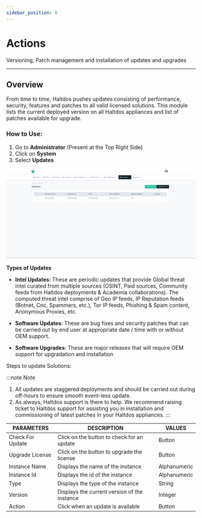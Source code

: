 ```yaml
---
sidebar_position: 6
---
```


# Actions

Versioning, Patch management and installation of updates and upgrades

---

## Overview

From time to time, Haltdos pushes updates consisting of performance, security, features and patches to all valid licensed solutions. This module lists the current deployed version on all Haltdos appliances and list of patches available for upgrade.

### How to Use:
1. Go to  **Administrator** (Present at the Top Right Side) 
2. Click on **System** 
3. Select  **Updates** 


![Updates](/img/platform/v8/docs/updates.png)



**Types of Updates**

- **Intel Updates**: These are periodic updates that provide Global threat intel curated from multiple sources (OSINT, Paid sources, Community feeds from Haltdos deployments & Academia collaborations). The computed threat intel comprise of Geo IP feeds, IP Reputation feeds (Botnet, Cnc, Spammers, etc.), Tor IP feeds, Phishing & Spam content, Anonymous Proxies, etc. 

- **Software Updates**: These are bug fixes and security patches that can be carried out by end user at appropriate date / time with or without OEM support.

- **Software Upgrades**: These are major releases that will require OEM support for upgradation and installation


Steps to update Solutions:

:::note Note
1. All updates are staggered deployments and should be carried out during off-hours to ensure smooth event-less update.
2. As always, Haltdos support is there to help. We recommend raising ticket to Haltdos support for assisting you in installation and commissioning of latest patches in your Haltdos appliances.
:::

| PARAMETERS       | DESCRIPTION                                  | VALUES       |
|------------------|----------------------------------------------|--------------|
| Check For Update | Click on the button to check for an update   | Button       |
| Upgrade License  | Click on the button to upgrade the license   | Button       |
| Instance Name    | Displays the name of the instance            | Alphanumeric |
| Instance Id      | Displays the id of the instance              | Alphanumeric |
| Type             | Displays the type of the instance            | String       |
| Version          | Displays the current version of the instance | Integer      |
| Action           | Click when an update is available            | Button       |